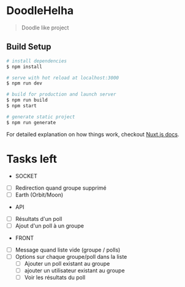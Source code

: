 # DoodleHelha

> Doodle like project

## Build Setup

``` bash
# install dependencies
$ npm install

# serve with hot reload at localhost:3000
$ npm run dev

# build for production and launch server
$ npm run build
$ npm start

# generate static project
$ npm run generate
```

For detailed explanation on how things work, checkout [Nuxt.js docs](https://nuxtjs.org).

# Tasks left

- SOCKET
- [ ] Redirection quand groupe supprimé
- [ ] Earth (Orbit/Moon)
- API
- [ ] Résultats d'un poll
- [ ] Ajout d'un poll à un groupe
- FRONT
- [ ] Message quand liste vide (groupe / polls)
- [ ] Options sur chaque groupe/poll dans la liste
  - [ ] Ajouter un poll existant au groupe
  - [ ] ajouter un utilisateur existant au groupe
  - [ ] Voir les résultats du poll
